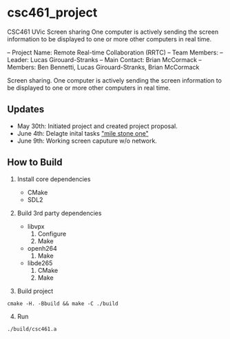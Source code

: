 # csc461_project
CSC461 UVic Screen sharing 
One computer is actively sending the screen information to be displayed to one or more other computers in real time.

–  Project Name: Remote Real-time Collaboration (RRTC)
–  Team Members:
    –  Leader: Lucas Girouard-Stranks
    –  Main Contact: Brian McCormack
    –  Members: Ben Bennetti, Lucas Girouard-Stranks, Brian McCormack

Screen sharing. One computer is actively sending the screen information to be displayed to one or more other computers in real time.

## Updates 
- May 30th: Initiated project and created project proposal.
- June 4th: Delagte inital tasks ["mile stone one"](https://github.com/CanadianCommander/csc461_project/projects/1)
- June 9th: Working screen caputure w/o network.

## How to Build

1. Install core dependencies

    - CMake
    - SDL2

2. Build 3rd party dependencies

    - libvpx
        1. Configure
        2. Make
    - openh264
        1. Make
    - libde265
        1. CMake
        2. Make

3. Build project

```
cmake -H. -Bbuild && make -C ./build
```

4. Run
```
./build/csc461.a
```
